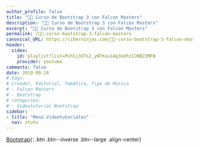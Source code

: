 ```yaml
---
author_profile: false
title: "👨‍🏫 Curso de Bootstrap 3 con Falcon Masters"
description: "👩‍🎨 Curso de Bootstrap 3 con Falcon Masters"
excerpt: "👩‍🎨 Curso de Bootstrap 3 con Falcon Masters"
permalink: /👨‍🏫-curso-bootstrap-3-falcon-masters
canonical_URL: https://ciberninjas.com/👨‍🏫-curso-bootstrap-3-falcon-masters
header:
  video:
    id: playlist?list=PLhSj3UTs2_yWTKvu1Aq3xUhzIJNBZ3MFW
    provider: youtube
comments: false
date: 2019-09-28
# tags:
# Creador, Editorial, Temática, Tipo de Música
# - Falcon Masters
# - Bootstrap
# categories:
# - Videotutorial Bootstrap
sidebar:
- title: "Menú Videotutoriales"
  nav: vtuto
---
```


[<i class="fab fa-bootstrap"></i> Bootstrap](/cursos-tecnologia/#bootstrap-){: .btn .btn--inverse .btn--large .align-center}
